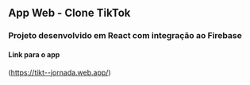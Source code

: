 ## App Web - Clone TikTok

### Projeto desenvolvido em React com integração ao Firebase

#### Link para o app

(https://tikt--jornada.web.app/)






